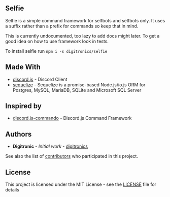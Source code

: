 ## Selfie

Selfie is a simple command framework for selfbots and selfbots only. It uses a suffix rather than a prefix for commands so keep that in mind.

This is currently undocumented, too lazy to add docs might later. To get a good idea on how to use framework look in tests.

To install selfie run `npm i -s digitronics/selfie` 

## Made With
* [discord.js](https://github.com/hydrabolt/discord.js) - Discord Client
* [sequelize](https://www.npmjs.com/package/sequelize) - Sequelize is a promise-based Node.js/io.js ORM for Postgres, MySQL, MariaDB, SQLite and Microsoft SQL Server

## Inspired by
* [discord.js-commando](https://github.com/Gawdl3y/discord.js-commando) - Discord.js Command Framework

## Authors
* **Digitronic** - *Initial work* - [digitronics](https://github.com/digitronics)

See also the list of [contributors](https://github.com/digitronics/selfie/graphs/contributors) who participated in this project.

## License
This project is licensed under the MIT License - see the [LICENSE](LICENSE.md) file for details
